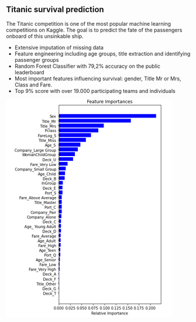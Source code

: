 ## Titanic survival prediction

The Titanic competition is one of the most popular machine learning competitions on Kaggle. The goal is to predict the fate of the passengers onboard of this unsinkable ship.



  - Extensive imputation of missing data
  - Feature engineering including age groups, title extraction and identifying passenger  groups
  - Random Forest Classifier with 79,2% accuracy on the public leaderboard
  - Most important features influencing survival: gender, Title Mr or Mrs, Class and Fare. 
  - Top 9% score with over 19.000 participating teams and individuals


![Screenshot](titanic_importance.png)
